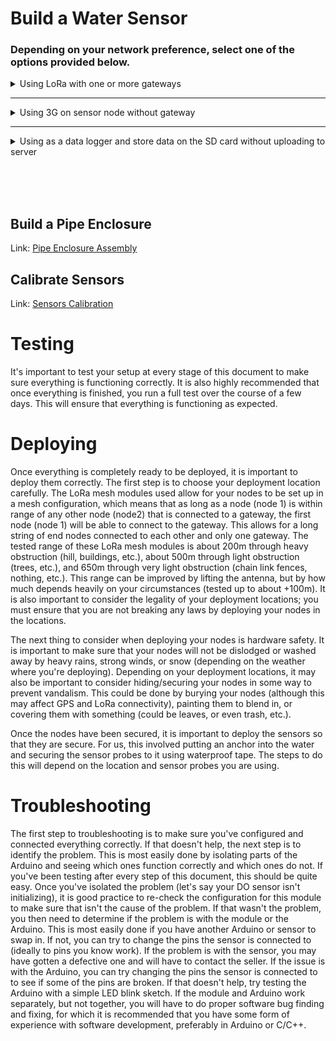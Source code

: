 # Build a Water Sensor

### Depending on your network preference, select one of the options provided below.

<details>
<summary>Using LoRa with one or more gateways</summary>
<br>

This approach employs a mesh network, ideal for situations where the 3G signal is unstable or unavailable over water.

<div align="center">
    <img src="/Documentation/Pictures/Mesh_Tube.png" width="60%">
</div>

A gateway is essential to facilitate the transmission of data from the node to the server.

## Build a Sensor Node

Link: [Build EndNode](/Documentation/Water_Sensor/Build_EndNode.md)

### Connect LoRa Module

**LoRA:**

- Total of 7 pins on the chip: Used Tx, Rx, Vcc and GND <u>(IGNORE SET, AUX and EN pins)</u>.
- Connect the Vcc of LoRA to the 5V of Arduino. Second, the GND of LoRA with GND.
- Connect LoRA Tx with Arduino A4.
- Connect LoRA Rx with Arduino A5.

<img src="/Documentation/Pictures/water_arduino/Water_Sensor_End_Node_2023_bb_LoRa.png" width="50%">

## Build gateway

Link: [Build Gateway](/Documentation/Water_Sensor/Build_Gateway.md)

Link: [Gateway Enclosure](/Documentation/Water_Sensor/Gateway_Enclosure_Assembly.md)

## Upload firmware for nodes

### remoteConfig.h

The primary configuration file is remoteConfig.h, located within the `Arduino/libraries/re-moteConfig/` directory. To configure your Arduinos:

1. Navigate to the re-moteConfig library: `Arduino/libraries/re-moteConfig/remoteConfig.h`.
2. This is the sole file you'll need to modify unless you're introducing custom functionalities.
3. Within the file, comment or uncomment lines as per your desired configuration.
4. Adjust the `Node_Type` value based on whether you're working with a Gateway or an End node.
5. Each setting within the file comes with comprehensive comments to guide you on its purpose and function.
6. Ensure you follow the instructions carefully for optimal performance.

To configure the sensor node, refer to the example provided below.

[Mesh remoteConfig.h](Water_Sensor/Libraries/re-moteConfig/Example/meshNode.h)

### Upload

Link: [Upload firmware](/Documentation/Water_Sensor/Upload_firmware.md)

## Upload firmware for Gateway

### remoteConfig.h

The primary configuration file is remoteConfig.h, located within the `Arduino/libraries/re-moteConfig/` directory. To configure your Arduinos:

1. Navigate to the re-moteConfig library: `Arduino/libraries/re-moteConfig/remoteConfig.h`.
2. This is the sole file you'll need to modify unless you're introducing custom functionalities.
3. Within the file, comment or uncomment lines as per your desired configuration.
4. Adjust the `Node_Type` value based on whether you're working with a Gateway or an End node.
5. Each setting within the file comes with comprehensive comments to guide you on its purpose and function.
6. Ensure you follow the instructions carefully for optimal performance.

To configure the gateway node, refer to the example provided below.

[Mesh remoteConfig.h](Water_Sensor/Libraries/re-moteConfig/Example/meshNode.h)

### Upload

Link: [Upload firmware](/Documentation/Water_Sensor/Upload_firmware.md)

</details>

---

<details>
<summary>Using 3G on sensor node without gateway</summary>
<br>

This approach involves equipping all sensor nodes with celluar connectivity. It's ideal for setups where all nodes are within areas with available celluar signals and are spaced at considerable distances from one another.

<div align="center">
    <img src="/Documentation/Pictures/SingleNode.png" width="60%">
</div>

## Build a Sensor Node

Link: [Build EndNode](/Documentation/Water_Sensor/Build_EndNode.md)

## Connect the 3G Module

**3G shield:**

- Total of 7 pins on the chip: Used Tx, Rx, Vcc and GND <u>(IGNORE SET, AUX and EN pins)</u>.
- Attach celluar shield to Arduino Mega or only connect the pins.
- Connect 3G Tx with Arduino 11.
- Connect 3G Rx with Arduino 10.

<img src="/Documentation/Pictures/water_arduino/Water_Sensor_End_Node_2023_bb_3g.png" width="50%">

## Upload firmware for nodes

### remoteConfig.h

The primary configuration file is remoteConfig.h, located within the `Arduino/libraries/re-moteConfig/` directory. To configure your Arduinos:

1. Navigate to the re-moteConfig library: `Arduino/libraries/re-moteConfig/remoteConfig.h`.
2. This is the sole file you'll need to modify unless you're introducing custom functionalities.
3. Within the file, comment or uncomment lines as per your desired configuration.
4. Each setting within the file comes with comprehensive comments to guide you on its purpose and function.
5. Ensure you follow the instructions carefully for optimal performance.

To configure the sensor node, refer to the example provided below.

[3G remoteConfig.h](Water_Sensor/Libraries/re-moteConfig/Example/singleNode.h)

### Upload

Link: [Upload firmware](/Documentation/Water_Sensor/Upload_firmware.md)

</details>

---

<details>
<summary>Using as a data logger and store data on the SD card without uploading to server</summary>
<br>

This option is suitable if you don't require real-time data and prefer to retrieve information solely from an SD card.

<div align="center">
    <img src="/Documentation/Pictures/DataLogger.png" width="60%">
</div>

## Build a Sensor Node

Link: [Build EndNode](/Documentation/Water_Sensor/Build_EndNode.md)

## Upload firmware for nodes

### remoteConfig.h

The primary configuration file is remoteConfig.h, located within the `Arduino/libraries/re-moteConfig/` directory. To configure your Arduinos:

1. Navigate to the re-moteConfig library: `Arduino/libraries/re-moteConfig/remoteConfig.h`.
2. This is the sole file you'll need to modify unless you're introducing custom functionalities.
3. Within the file, comment or uncomment lines as per your desired configuration.
4. Each setting within the file comes with comprehensive comments to guide you on its purpose and function.
5. Ensure you follow the instructions carefully for optimal performance.

To configure the sensor node, refer to the example provided below.

[dataLogger remoteConfig.h](Water_Sensor/Libraries/re-moteConfig/Example/dataLogger.h)

### Upload

Link: [Upload firmware](/Documentation/Water_Sensor/Upload_firmware.md)

</details>

<br><br><br>

## Build a Pipe Enclosure

Link: [Pipe Enclosure Assembly](/Documentation/Water_Sensor/Pipe_Enclosure_Assembly.md)

## Calibrate Sensors

Link: [Sensors Calibration](/Documentation/Water_Sensor/Sensors_Calibration.md)


# Testing

It's important to test your setup at every stage of this document to make sure everything is functioning correctly. It is also highly recommended that once everything is finished, you run a full test over the course of a few days. This will ensure that everything is functioning as expected.

# Deploying

Once everything is completely ready to be deployed, it is important to deploy them correctly. The first step is to choose your deployment location carefully. The LoRa mesh modules used allow for your nodes to be set up in a mesh configuration, which means that as long as a node (node 1) is within range of any other node (node2) that is connected to a gateway, the first node (node 1) will be able to connect to the gateway. This allows for a long string of end nodes connected to each other and only one gateway. The tested range of these LoRa mesh modules is about 200m through heavy obstruction (hill, buildings, etc.), about 500m through light obstruction (trees, etc.), and 650m through very light obstruction (chain link fences, nothing, etc.). This range can be improved by lifting the antenna, but by how much depends heavily on your circumstances (tested up to about +100m). It is also important to consider the legality of your deployment locations; you must ensure that you are not breaking any laws by deploying your nodes in the locations.

The next thing to consider when deploying your nodes is hardware safety. It is important to make sure that your nodes will not be dislodged or washed away by heavy rains, strong winds, or snow (depending on the weather where you're deploying). Depending on your deployment locations, it may also be important to consider hiding/securing your nodes in some way to prevent vandalism. This could be done by burying your nodes (although this may affect GPS and LoRa connectivity), painting them to blend in, or covering them with something (could be leaves, or even trash, etc.).

Once the nodes have been secured, it is important to deploy the sensors so that they are secure. For us, this involved putting an anchor into the water and securing the sensor probes to it using waterproof tape. The steps to do this will depend on the location and sensor probes you are using.

# Troubleshooting

The first step to troubleshooting is to make sure you've configured and connected everything correctly. If that doesn't help, the next step is to identify the problem. This is most easily done by isolating parts of the Arduino and seeing which ones function correctly and which ones do not. If you've been testing after every step of this document, this should be quite easy. Once you've isolated the problem (let's say your DO sensor isn't initializing), it is good practice to re-check the configuration for this module to make sure that isn't the cause of the problem. If that wasn't the problem, you then need to determine if the problem is with the module or the Arduino. This is most easily done if you have another Arduino or sensor to swap in. If not, you can try to change the pins the sensor is connected to (ideally to pins you know work). If the problem is with the sensor, you may have gotten a defective one and will have to contact the seller. If the issue is with the Arduino, you can try changing the pins the sensor is connected to to see if some of the pins are broken. If that doesn't help, try testing the Arduino with a simple LED blink sketch. If the module and Arduino work separately, but not together, you will have to do proper software bug finding and fixing, for which it is recommended that you have some form of experience with software development, preferably in Arduino or C/C++.